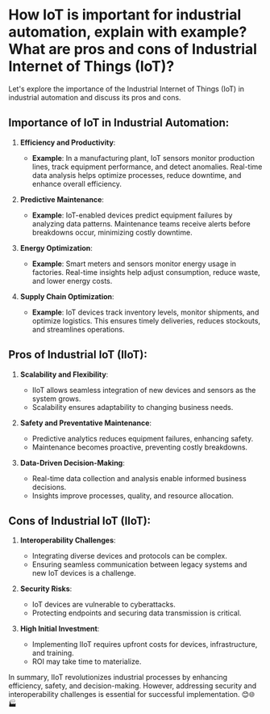 # How IoT is important for industrial automation, explain with example? What are pros and cons of Industrial Internet of Things (IoT)?
Let's explore the importance of the Industrial Internet of Things (IoT) in industrial automation and discuss its pros and cons.

## Importance of IoT in Industrial Automation:

1. **Efficiency and Productivity**:
   - **Example**: In a manufacturing plant, IoT sensors monitor production lines, track equipment performance, and detect anomalies. Real-time data analysis helps optimize processes, reduce downtime, and enhance overall efficiency.

2. **Predictive Maintenance**:
   - **Example**: IoT-enabled devices predict equipment failures by analyzing data patterns. Maintenance teams receive alerts before breakdowns occur, minimizing costly downtime.

3. **Energy Optimization**:
   - **Example**: Smart meters and sensors monitor energy usage in factories. Real-time insights help adjust consumption, reduce waste, and lower energy costs.

4. **Supply Chain Optimization**:
   - **Example**: IoT devices track inventory levels, monitor shipments, and optimize logistics. This ensures timely deliveries, reduces stockouts, and streamlines operations.

## Pros of Industrial IoT (IIoT):

1. **Scalability and Flexibility**:
   - IIoT allows seamless integration of new devices and sensors as the system grows.
   - Scalability ensures adaptability to changing business needs.

2. **Safety and Preventative Maintenance**:
   - Predictive analytics reduces equipment failures, enhancing safety.
   - Maintenance becomes proactive, preventing costly breakdowns.

3. **Data-Driven Decision-Making**:
   - Real-time data collection and analysis enable informed business decisions.
   - Insights improve processes, quality, and resource allocation.

## Cons of Industrial IoT (IIoT):

1. **Interoperability Challenges**:
   - Integrating diverse devices and protocols can be complex.
   - Ensuring seamless communication between legacy systems and new IoT devices is a challenge.

2. **Security Risks**:
   - IoT devices are vulnerable to cyberattacks.
   - Protecting endpoints and securing data transmission is critical.

3. **High Initial Investment**:
   - Implementing IIoT requires upfront costs for devices, infrastructure, and training.
   - ROI may take time to materialize.

In summary, IIoT revolutionizes industrial processes by enhancing efficiency, safety, and decision-making. However, addressing security and interoperability challenges is essential for successful implementation. 😊🌐🏭
